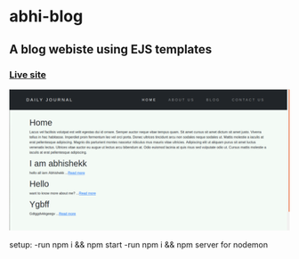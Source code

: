 # abhi-blog
## A blog webiste using EJS templates 
### [Live site](https://abhi-blog.herokuapp.com/)
![Screenshot](image_prev.png)

setup:
-run npm i && npm start
-run npm i && npm server for nodemon

